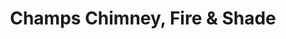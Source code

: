 ---
title: "Champs Chimney, Fire & Shade"
url: /queensbury/champs-chimney-fire-und-shade/
shop: Kamine & Öfen
---